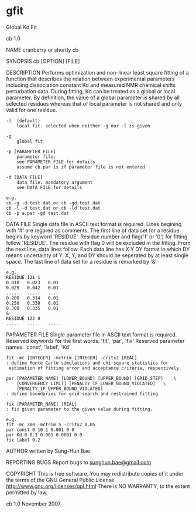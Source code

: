 # gfit
Global Kd Fit

cb 1.0

NAME
	cranberry or shortly cb

SYNOPSIS
	cb [OPTION] [FILE]

DESCRIPTION
	Performs optimization and non-linear least square fitting of 
	a function that describes the relation between experimental 
	parameters including dissociation constant Kd and measured NMR
	chemical shifts perturbation data. During fitting, Kd can be 
	treated as a global or local parameter. By definition, the value 
	of a global parameter is shared by all selected residues whereas 
	that of local parameter is not shared and only valid for one residue.
	
	-l	(default)		
		local fit. selected when neither -g nor -l is given 

	-g		
		global fit

	-p [PARAMETER FILE]	
		parameter file.
		see PARAMETER FILE for details
		assume cb.par is if parameter file is not entered

	-d [DATA FILE]	
		data file. mandatory argument
		see DATA FILE for details

	e.g.
	cb -g -d test.dat or cb -gd test.dat
	cb -l -d test.dat or cb -ld test.dat
	cb -p a.par -gd test.dat
	
DATA FILE 
	Single data file in ASCII text format is required.
	Lines begining with '#' are regared as comments.
	The first line of data set for a residue begins by keyword 'RESIDUE'.
	Residue number and flag('1' or '0') for fitting follow 'RESIDUE'.
	The residue with flag 0 will be excluded in the fitting. 
	From the next line, data lines follow.
	Each data line has X Y DY format in which DY means uncertainty of Y.
	X, Y, and DY should be seperated by at least single space.
	The last line of data set for a residue is remarked by '&'

	e.g.
	RESIDUE 121 1
	0.010	0.023	0.01
	0.025	0.042	0.01
	.....	.....	....
	0.200	0.314	0.01
	0.250	0.330	0.01
	0.300	0.335	0.01
	&
	RESIDUE 122 0
	.....	.....	.....
	

PARAMETER FILE
	Single parameter file in ASCII text format is required.
	Reserved keywords for the first words: 'fit', 'par', 'fix'
	Reserved parameter names: 'const', 'label', 'Kd'

	fit -mc [INTEGER] -mctrim [INTEGER] -critx2 [REAL]
	: define Monte Carlo simulations and chi-square statistics for
	 estimation of fitting error and acceptance criteria, respectively. 

	par [PARAMETER_NAME] [LOWER_BOUND] [UPPER_BOUND] [GRID_STEP] 	\
		[CONVERGENCY_LIMIT] [PENALTY_IF_LOWER_BOUND_VIOLATED] 	\
		[PENALTY_IF_UPPER_BOUND_VIOLATED]
	: define boundaries for grid search and restrained fitting

	fix [PARAMETER_NANE] [REAL]
	: fix given parameter to the given value during fitting.
	
	e.g.
	fit -mc 300 -mctrim 5 -critx2 0.05
	par const 0 10 1 0.001 0 0
	par Kd 0 0.1 0.001 0.0001 0 0
	fix label 0.2
	
AUTHOR
	written by Sung-Hun Bae

REPORTING BUGS
	Report bugs to sunghun.bae@gmail.com

COPYRIGHT
	This is free software. You may redistribute copies of it under the
	terms of the GNU General Public License 
	<http://www.gnu.org/licenses/gpl.html> 
	There is NO WARRANTY, to the extent permitted by law.

cb 1.0				November 2007
